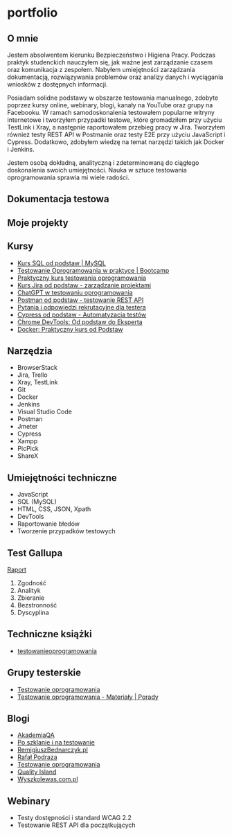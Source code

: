 # portfolio
## O mnie
Jestem absolwentem kierunku Bezpieczeństwo i Higiena Pracy. Podczas praktyk studenckich nauczyłem się, jak ważne jest zarządzanie czasem oraz komunikacja z zespołem. Nabyłem umiejętności zarządzania dokumentacją, rozwiązywania problemów oraz analizy danych i wyciągania wniosków z dostępnych informacji. 

Posiadam solidne podstawy w obszarze testowania manualnego, zdobyte poprzez kursy online, webinary, blogi, kanały na YouTube oraz grupy na Facebooku. W ramach samodoskonalenia testowałem popularne witryny internetowe i tworzyłem przypadki testowe, które gromadziłem przy użyciu TestLink i Xray, a następnie raportowałem przebieg pracy w Jira. Tworzyłem również testy REST API w Postmanie oraz testy E2E przy użyciu JavaScript i Cypress. Dodatkowo, zdobyłem wiedzę na temat narzędzi takich jak Docker i Jenkins.

Jestem osobą dokładną, analityczną i zdeterminowaną do ciągłego doskonalenia swoich umiejętności. Nauka w sztuce testowania oprogramowania sprawia mi wiele radości.
## Dokumentacja testowa
## Moje projekty
## Kursy
* [Kurs SQL od podstaw | MySQL](https://www.udemy.com/course/kurs-sql-od-podstaw/learn/lecture/32616264#overview)
* [Testowanie Oprogramowania w praktyce | Bootcamp](https://www.udemy.com/course/testowanie-oprogramowania-w-praktyce-bootcamp/learn/lecture/39536768#overview)
* [Praktyczny kurs testowania oprogramowania](https://www.udemy.com/course/praktyczny-kurs-testowania-oprogramowania/learn/lecture/28938372#overview)
* [Kurs Jira od podstaw - zarządzanie projektami](https://www.udemy.com/course/kurs-jira-od-podstaw-zarzadzanie-projektami/learn/lecture/31736312#overview)
* [ChatGPT w testowaniu oprogramowania](https://www.udemy.com/course/chatgpt-w-testowaniu-oprogramowania/learn/practice/1511138#overview)
* [Postman od podstaw - testowanie REST API](https://www.udemy.com/course/postman-od-podstaw-testowanie-rest-api/learn/lecture/30197610#overview)
* [Pytania i odpowiedzi rekrutacyjne dla testera](https://www.udemy.com/course/pytania-i-odpowiedzi-rekrutacyjne-dla-testera/learn/lecture/37263292#overview)
* [Cypress od podstaw - Automatyzacja testów](https://www.udemy.com/course/cypress-od-podstaw/learn/lecture/31448390#overview)
* [Chrome DevTools: Od podstaw do Eksperta](https://www.udemy.com/course/chrome-devtools-od-podstaw-do-eksperta/learn/lecture/41579134#overview)
* [Docker: Praktyczny kurs od Podstaw](https://www.udemy.com/course/docker-praktyczny-kurs-od-podstaw/learn/lecture/42011146#overview)
## Narzędzia
* BrowserStack
* Jira, Trello
* Xray, TestLink
* Git
* Docker
* Jenkins
* Visual Studio Code
* Postman
* Jmeter
* Cypress
* Xampp
* PicPick
* ShareX
## Umiejętności techniczne
* JavaScript
* SQL (MySQL)
* HTML, CSS, JSON, Xpath
* DevTools
* Raportowanie błedów
* Tworzenie przypadków testowych
## Test Gallupa
[Raport](https://drive.google.com/file/d/19fGphR1lvWZqX9cnLRyZoIkkxhNdaLsb/view?usp=sharing)
1. Zgodność
2. Analityk
3. Zbieranie
4. Bezstronność
5. Dyscyplina
## Techniczne książki
* [testowanieoprogramowania](https://ksiazka.testowanieoprogramowania.pl/od-czego-zaczac)
## Grupy testerskie
* [Testowanie oprogramowania](https://www.facebook.com/groups/TestowanieOprogramowania)
* [Testowanie oprogramowania - Materiały | Porady](https://www.facebook.com/groups/testowanie)
## Blogi
* [AkademiaQA](https://akademiaqa.pl/)
* [Po szklanie i na testowanie](https://poszklanieinatestowanie.pl/)
* [RemigiuszBednarczyk.pl](https://remigiuszbednarczyk.pl/)
* [Rafał Podraza](https://www.youtube.com/channel/UC0d8tgd-z-4fVvKnDLwCxzA)
* [Testowanie oprogramowania](https://testowanie-oprogramowania.pl/)
* [Quality Island](https://qualityisland.pl/blog/)
* [Wyszkolewas.com.pl](https://www.wyszkolewas.com.pl/)
## Webinary
* Testy dostępności i standard WCAG 2.2 
* Testowanie REST API dla początkujących
